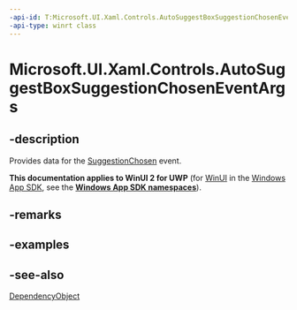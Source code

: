 ```yaml
---
-api-id: T:Microsoft.UI.Xaml.Controls.AutoSuggestBoxSuggestionChosenEventArgs
-api-type: winrt class
---
```


<!-- Class syntax.
public class AutoSuggestBoxSuggestionChosenEventArgs : Windows.UI.Xaml.DependencyObject, Windows.UI.Xaml.Controls.IAutoSuggestBoxSuggestionChosenEventArgs
-->

# Microsoft.UI.Xaml.Controls.AutoSuggestBoxSuggestionChosenEventArgs

## -description
Provides data for the [SuggestionChosen](autosuggestbox_suggestionchosen.md) event.

**This documentation applies to WinUI 2 for UWP** (for [WinUI](/windows/apps/winui/winui3/) in the [Windows App SDK](/windows/apps/windows-app-sdk/), see the **[Windows App SDK namespaces](/windows/windows-app-sdk/api/winrt/)**).

## -remarks

## -examples

## -see-also
[DependencyObject](../microsoft.ui.xaml/dependencyobject.md)
